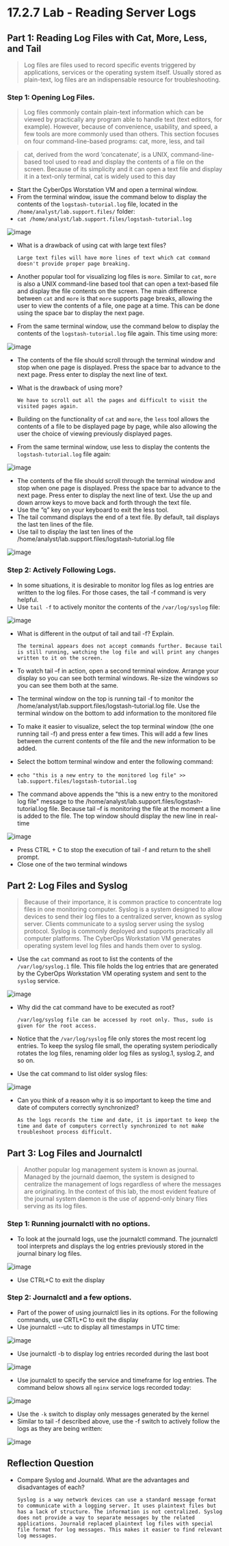 # 17.2.7 Lab - Reading Server Logs

## Part 1: Reading Log Files with Cat, More, Less, and Tail

> Log files are files used to record specific events triggered by applications, services or the operating system itself. Usually stored as plain-text, log files are an indispensable resource for troubleshooting.

 ### Step 1: Opening Log Files.

 > Log files commonly contain plain-text information which can be viewed by practically any program able to 
handle text (text editors, for example). However, because of convenience, usability, and speed, a few tools 
are more commonly used than others. This section focuses on four command-line-based programs: cat, 
more, less, and tail

> cat, derived from the word ‘concatenate’, is a UNIX, command-line-based tool used to read and display the 
contents of a file on the screen. Because of its simplicity and it can open a text file and display it in a text-only 
terminal, cat is widely used to this day

* Start the CyberOps Worstation VM and open a terminal window.
* From the terminal window, issue the command below to display the contents of the `logstash-tutorial.log` file, located in the `/home/analyst/lab.support.files/` folder:
* `cat /home/analyst/lab.support.files/logstash-tutorial.log`

![image](https://github.com/tousif13/CISCO_CyberOps/assets/33444140/ca0d500f-2cba-4b3c-a855-aa3efefa9dd1)

* What is a drawback of using cat with large text files?

      Large text files will have more lines of text which cat command doesn't provide proper page breaking.
* Another popular tool for visualizing log files is `more`. Similar to `cat`, `more` is also a UNIX command-line based tool that can open a text-based file and display the file contents on the screen. The main difference between `cat` and `more` is that `more` supports page breaks, allowing the user to view the contents of a file, 
one page at a time. This can be done using the space bar to display the next page.
* From the same terminal window, use the command below to display the contents of the `logstash-tutorial.log` file again. This time using more:

![image](https://github.com/tousif13/CISCO_CyberOps/assets/33444140/a9035c08-2d5a-490e-abbd-22bd64acedf3)

* The contents of the file should scroll through the terminal window and stop when one page is displayed. Press the space bar to advance to the next page. Press enter to display the next line of text.
* What is the drawback of using more?

      We have to scroll out all the pages and difficult to visit the visited pages again.
  
* Building on the functionality of `cat` and `more`, the `less` tool allows the contents of a file to be displayed page by page, while also allowing the user the choice of viewing previously displayed pages.
* From the same terminal window, use less to display the contents the `logstash-tutorial.log` file again:

![image](https://github.com/tousif13/CISCO_CyberOps/assets/33444140/2a79d412-adcf-49f8-a2d2-f632de1fd3d2)

* The contents of the file should scroll through the terminal window and stop when one page is displayed. Press the space bar to advance to the next page. Press enter to display the next line of text. Use the up and down arrow keys to move back and forth through the text file.
* Use the “q” key on your keyboard to exit the less tool.
* The tail command displays the end of a text file. By default, tail displays the last ten lines of the file.
* Use tail to display the last ten lines of the /home/analyst/lab.support.files/logstash-tutorial.log file

![image](https://github.com/tousif13/CISCO_CyberOps/assets/33444140/6009d39b-c17d-410c-b4d1-33b419323666)

### Step 2: Actively Following Logs.

* In some situations, it is desirable to monitor log files as log entries are written to the log files. For those cases, 
the tail -f command is very helpful.
* Use `tail -f` to actively monitor the contents of the `/var/log/syslog` file:

![image](https://github.com/tousif13/CISCO_CyberOps/assets/33444140/07a53014-9167-470b-88a6-7175a2b17746)

* What is different in the output of tail and tail -f? Explain.

      The terminal appears does not accept commands further. Because tail is still running, watching the log file and will print any changes written to it on the screen.

* To watch tail –f in action, open a second terminal window. Arrange your display so you can see both terminal windows. Re-size the windows so you can see them both at the same.
* The terminal window on the top is running tail -f to monitor the /home/analyst/lab.support.files/logstash-tutorial.log file. Use the terminal window on the bottom to add information to the monitored file
* To make it easier to visualize, select the top terminal window (the one running tail -f) and press enter a few times. This will add a few lines between the current contents of the file and the new information to be added.
* Select the bottom terminal window and enter the following command:
* `echo "this is a new entry to the monitored log file" >> lab.support.files/logstash-tutorial.log`
* The command above appends the "this is a new entry to the monitored log file" message to the /home/analyst/lab.support.files/logstash-tutorial.log file. Because tail –f is monitoring the file at the moment a line is added to the file. The top window should display the new line in real-time

![image](https://github.com/tousif13/CISCO_CyberOps/assets/33444140/3e3d9db0-ddb4-42ba-8465-d3282b65d825)

* Press CTRL + C to stop the execution of tail -f and return to the shell prompt.
* Close one of the two terminal windows

## Part 2: Log Files and Syslog

> Because of their importance, it is common practice to concentrate log files in one monitoring computer. 
Syslog is a system designed to allow devices to send their log files to a centralized server, known as syslog
server. Clients communicate to a syslog server using the syslog protocol. Syslog is commonly deployed and 
supports practically all computer platforms. The CyberOps Workstation VM generates operating system level log files and hands them over to syslog.

* Use the `cat` command as root to list the contents of the `/var/log/syslog.1` file. This file holds the log entries that are generated by the CyberOps Workstation VM operating system and sent to the `syslog` service.

![image](https://github.com/tousif13/CISCO_CyberOps/assets/33444140/00d26f02-c5ca-442d-a679-593e4d40eb1a)

* Why did the cat command have to be executed as root?

      /var/log/syslog file can be accessed by root only. Thus, sudo is given for the root access.

* Notice that the `/var/log/syslog` file only stores the most recent log entries. To keep the syslog file small, the operating system periodically rotates the log files, renaming older log files as syslog.1, syslog.2, and so on.
* Use the cat command to list older syslog files:

![image](https://github.com/tousif13/CISCO_CyberOps/assets/33444140/b314fb7c-bdad-4335-ae3f-4ba7a7050a54)

* Can you think of a reason why it is so important to keep the time and date of computers correctly synchronized?

      As the logs records the time and date, it is important to keep the time and date of computers correctly synchronized to not make troubleshoot process difficult.

## Part 3: Log Files and Journalctl

> Another popular log management system is known as journal. Managed by the journald daemon, the 
system is designed to centralize the management of logs regardless of where the messages are originating.
In the context of this lab, the most evident feature of the journal system daemon is the use of append-only
binary files serving as its log files.

### Step 1: Running journalctl with no options.

* To look at the journald logs, use the journalctl command. The journalctl tool interprets and displays the log entries previously stored in the journal binary log files.

![image](https://github.com/tousif13/CISCO_CyberOps/assets/33444140/3c8c0f28-10ea-4a7b-894b-5f1ca1d524d2)

* Use CTRL+C to exit the display
  
### Step 2: Journalctl and a few options.

* Part of the power of using journalctl lies in its options. For the following commands, use CRTL+C to exit the display
* Use journalctl --utc to display all timestamps in UTC time:

![image](https://github.com/tousif13/CISCO_CyberOps/assets/33444140/c226e644-5273-4a2f-91a1-1885a641f6c5)

* Use journalctl -b to display log entries recorded during the last boot

![image](https://github.com/tousif13/CISCO_CyberOps/assets/33444140/09f5ae7e-f71d-4a36-b93a-744c99a2c1af)

* Use journalctl to specify the service and timeframe for log entries. The command below shows all `nginx` service logs recorded today:

![image](https://github.com/tousif13/CISCO_CyberOps/assets/33444140/e4a34888-be3c-4b19-9eac-021a86f7cd80)

* Use the `-k` switch to display only messages generated by the kernel
* Similar to tail -f described above, use the -f switch to actively follow the logs as they are being written:

![image](https://github.com/tousif13/CISCO_CyberOps/assets/33444140/e44b2697-680f-4897-af17-266043627395)

## Reflection Question

* Compare Syslog and Journald. What are the advantages and disadvantages of each?

      Syslog is a way network devices can use a standard message format to communicate with a logging server. It uses plaintext files but has a lack of structure. The information is not centralized. Syslog does not provide a way to separate messages by the related applications. Journald replaced plaintext log files with special file format for log messages. This makes it easier to find relevant log messages.
